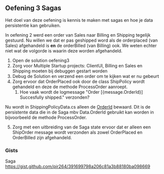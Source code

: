 ## Oefening 3 Sagas

Het doel van deze oefening is kennis te maken met sagas en hoe je data persistentie kan gebruiken.

In oefening 2 werd een order van Sales naar Billing en Shipping tegelijk gestuurd.  Nu willen we dat er pas geshipped word als de orderplaced (van Sales) afgehandeld is **en** de orderBilled (van Billing) ook. We weten echter niet wat de volgorde is waarin deze worden afgehandeld.

1.	Open de solution oefening3
2.	Zorg voor Multiple Startup projects: ClientUI, Billing en Sales en Shipping moeten bij debuggen gestart worden
3.	Debug de Solution en verzend een order om te kijken wat er nu gebeurt
4.	Zorg ervoor dat OrderPlaced ook door de class ShipPolicy wordt gehandeld en deze de methode ProcessOrder aanroept. 
     1.	Hoe vaak wordt de logmessage "Order [{message.OrderId}] Succesfully shipped." verzonden?

Nu wordt in ShippingPolicyData.cs alleen de [OrderId](https://github.com/pir264/nsb_workshop/blob/db103f45522ab4a6e6b98b6c8e96a1460e7b6b12/Oefening3/Shipping/ShippingPolicyData.cs#L7) bewaard. Dit is de persistente data die in de Saga mbv Data.OrderId gebruikt kan worden in bijvoorbeeld de methode ProcessOrder. 

5.	Zorg met een uitbreiding van de Saga state ervoor dat er alleen een ShipOrder message wordt verzonden als zowel OrderPlaced en OrderBilled zijn afgehandeld.

### Gists

Saga https://gist.github.com/pir264/391699798a206c81a3b88180ba098669









